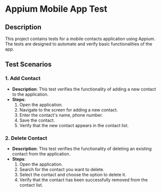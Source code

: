 # Appium Mobile App Test

## Description

This project contains tests for a mobile contacts application using Appium. The tests are designed to automate and verify basic functionalities of the app.

## Test Scenarios

### 1. Add Contact

- **Description**: This test verifies the functionality of adding a new contact to the application.
- **Steps**:
  1. Open the application.
  2. Navigate to the screen for adding a new contact.
  3. Enter the contact's name, phone number.
  4. Save the contact.
  5. Verify that the new contact appears in the contact list.

### 2. Delete Contact

- **Description**: This test verifies the functionality of deleting an existing contact from the application.
- **Steps**:
  1. Open the application.
  2. Search for the contact you want to delete.
  3. Select the contact and choose the option to delete it.
  4. Verify that the contact has been successfully removed from the contact list.
